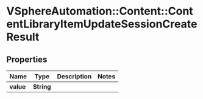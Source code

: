 # VSphereAutomation::Content::ContentLibraryItemUpdateSessionCreateResult

## Properties
Name | Type | Description | Notes
------------ | ------------- | ------------- | -------------
**value** | **String** |  | 


